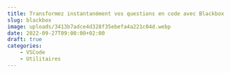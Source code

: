 ```yaml
---
title: Transformez instantanément vos questions en code avec Blackbox
slug: blackbox
image: uploads/3413b7adce4d328f35ebefa4a221c04d.webp
date: 2022-09-27T09:00:00+02:00
draft: true
categories:
    - VSCode
    - Utilitaires
---
```

